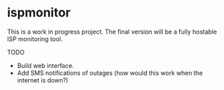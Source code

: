 # ispmonitor

This is a work in progress project. The final version will be a fully hostable ISP monitoring tool.

TODO
- Build web interface.
- Add SMS notifications of outages (how would this work when the internet is down?)